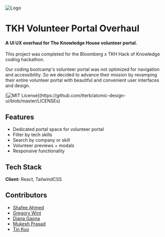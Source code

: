 ![Logo](https://i.imgur.com/QMqlDFZ.png)

    
# TKH Volunteer Portal Overhaul

#### A UI UX overhaul for The Knowledge House volunteer portal.

This project was completed for the Bloomberg x TKH Hack of Knowledge coding hackathon.

Our coding bootcamp's volunteer portal was not optimized for navigation and accessibility. So we decided to advance their mission by revamping their entire volunteer portal with beautiful and convenient user interfaces and design.

[![MIT License](https://img.shields.io/apm/l/atomic-design-ui.svg?)](https://github.com/tterb/atomic-design-ui/blob/master/LICENSEs)

  
## Features

- Dedicated portal space for volunteer portal
- Filter by tech skills
- Search by company or skill
- Volunteer previews + modals
- Responsive functionality


  
## Tech Stack

**Client:** React, TailwindCSS

  
## Contributors

- [Shafee Ahmed](https://www.linkedin.com/shafeelinks)
- [Gregory Wint](https://www.linkedin.com/in/gregory-wint)
- [Diana Gaona](https://www.linkedin.com/dianacgaona)
- [Mukesh Prasad](https://www.linkedin.com/in/pmukesh)
- [Tin Kuo](https://www.linkedin.com/in/tin-kuo/)
